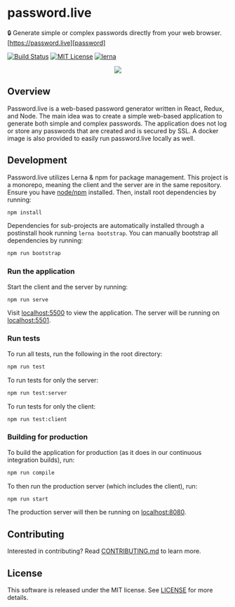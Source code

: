 # password.live

🔒 Generate simple or complex passwords directly from your web browser. [https://password.live][password]

[![Build Status](https://travis-ci.org/devshawn/password.live.svg?branch=master)](https://travis-ci.org/devshawn/password.live)  [![MIT License](https://img.shields.io/badge/license-MIT-blue.svg?style=flat)](https://github.com/devshawn/react-dayjs/blob/master/LICENSE.md) [![lerna](https://img.shields.io/badge/maintained%20with-lerna-cc00ff.svg)](https://lernajs.io/)

<p align="center">
  <img src="https://i.imgur.com/eg0QMuS.png"/>  
</p>

## Overview
Password.live is a web-based password generator written in React, Redux, and Node. The main idea was to create a simple web-based application to generate both simple and complex passwords. The application does not log or store any passwords that are created and is secured by SSL. A docker image is also provided to easily run password.live locally as well.

## Development
Password.live utilizes Lerna & npm for package management. This project is a monorepo, meaning the client and the server are in the same repository. Ensure you have [node/npm][node] installed. Then, install root dependencies by running:
```bash
npm install
```

Dependencies for sub-projects are automatically installed through a postinstall hook running `lerna bootstrap`. You can manually bootstrap all dependencies by running:
```bash
npm run bootstrap
```

### Run the application
Start the client and the server by running:
```bash
npm run serve
```
Visit [localhost:5500][localhost-client] to view the application. The server will be running on [localhost:5501][localhost-server].

### Run tests
To run all tests, run the following in the root directory:
```bash
npm run test
```

To run tests for only the server:
```bash
npm run test:server
```

To run tests for only the client:
```bash
npm run test:client
```

### Building for production
To build the application for production (as it does in our continuous integration builds), run:
```bash
npm run compile
```

To then run the production server (which includes the client), run:
```bash
npm run start
```

The production server will then be running on [localhost:8080][localhost-production].

## Contributing

Interested in contributing? Read [CONTRIBUTING.md][contributing] to learn more.

## License

This software is released under the MIT license. See [LICENSE][license] for more details.

[password]: https://password.live
[node]: https://nodejs.org
[localhost-client]: http://localhost:5500
[localhost-server]: http://localhost:5501
[localhost-production]: http://localhost:8080
[contributing]: https://github.com/devshawn/password.live/blob/master/CONTRIBUTING.md
[license]: https://github.com/devshawn/password.live/blob/master/LICENSE
